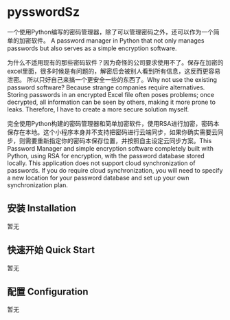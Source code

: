 # pysswordSz

一个使用Python编写的密码管理器，除了可以管理密码之外，还可以作为一个简单的加密软件。
A password manager in Python that not only manages passwords but also serves as a simple encryption software.

为什么不适用现有的那些密码软件？因为奇怪的公司要求使用不了。保存在加密的excel里面，很多时候是有问题的，解密后会被别人看到所有信息，这反而更容易泄密。
所以只好自己来搞一个更安全一些的东西了。Why not use the existing password software? Because strange companies require alternatives. Storing passwords in an encrypted Excel file often poses problems; once decrypted, all information can be seen by others, making it more prone to leaks. Therefore, I have to create a more secure solution myself.

完全使用Python构建的密码管理器和简单加密软件，使用RSA进行加密，密码本保存在本地。这个小程序本身并不支持把密码进行云端同步，如果你确实需要云同步，则需要重新指定你的密码本保存位置，并按照自主设定云同步方案。This Password Manager and simple encryption software completely built with Python, using RSA for encryption, with the password database stored locally. This application does not support cloud synchronization of passwords. If you do require cloud synchronization, you will need to specify a new location for your password database and set up your own synchronization plan.

## 安装 Installation

暂无

## 快速开始 Quick Start

暂无

## 配置 Configuration

暂无


